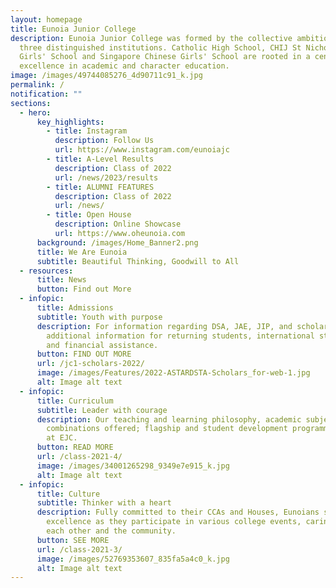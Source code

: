 ```yaml
---
layout: homepage
title: Eunoia Junior College
description: Eunoia Junior College was formed by the collective ambition of
  three distinguished institutions. Catholic High School, CHIJ St Nicholas
  Girls' School and Singapore Chinese Girls' School are rooted in a century of
  excellence in academic and character education.
image: /images/49744085276_4d90711c91_k.jpg
permalink: /
notification: ""
sections:
  - hero:
      key_highlights:
        - title: Instagram
          description: Follow Us
          url: https://www.instagram.com/eunoiajc
        - title: A-Level Results
          description: Class of 2022
          url: /news/2023/results
        - title: ALUMNI FEATURES
          description: Class of 2022
          url: /news/
        - title: Open House
          description: Online Showcase
          url: https://www.oheunoia.com
      background: /images/Home_Banner2.png
      title: We Are Eunoia
      subtitle: Beautiful Thinking, Goodwill to All
  - resources:
      title: News
      button: Find out More
  - infopic:
      title: Admissions
      subtitle: Youth with purpose
      description: For information regarding DSA, JAE, JIP, and scholarships;
        additional information for returning students, international students
        and financial assistance.
      button: FIND OUT MORE
      url: /jc1-scholars-2022/
      image: /images/Features/2022-ASTARDSTA-Scholars_for-web-1.jpg
      alt: Image alt text
  - infopic:
      title: Curriculum
      subtitle: Leader with courage
      description: Our teaching and learning philosophy, academic subjects and
        combinations offered; flagship and student development programmes found
        at EJC.
      button: READ MORE
      url: /class-2021-4/
      image: /images/34001265298_9349e7e915_k.jpg
      alt: Image alt text
  - infopic:
      title: Culture
      subtitle: Thinker with a heart
      description: Fully committed to their CCAs and Houses, Eunoians strive for
        excellence as they participate in various college events, caring for
        each other and the community.
      button: SEE MORE
      url: /class-2021-3/
      image: /images/52769353607_835fa5a4c0_k.jpg
      alt: Image alt text
---
```

